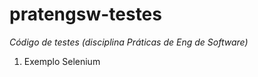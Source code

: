 # pratengsw-testes
*Código de testes (disciplina Práticas de Eng de Software)*

1) Exemplo Selenium
